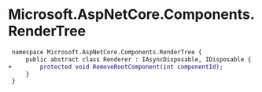 # Microsoft.AspNetCore.Components.RenderTree

``` diff
 namespace Microsoft.AspNetCore.Components.RenderTree {
     public abstract class Renderer : IAsyncDisposable, IDisposable {
+        protected void RemoveRootComponent(int componentId);
     }
 }
```


